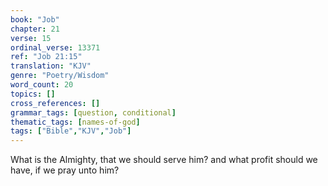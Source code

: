 ```yaml
---
book: "Job"
chapter: 21
verse: 15
ordinal_verse: 13371
ref: "Job 21:15"
translation: "KJV"
genre: "Poetry/Wisdom"
word_count: 20
topics: []
cross_references: []
grammar_tags: [question, conditional]
thematic_tags: [names-of-god]
tags: ["Bible","KJV","Job"]
---
```

What is the Almighty, that we should serve him? and what profit should we have, if we pray unto him?
